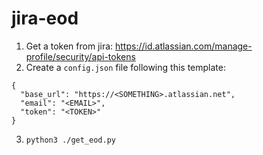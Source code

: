 jira-eod
========

1. Get a token from jira: https://id.atlassian.com/manage-profile/security/api-tokens
2. Create a `config.json` file following this template:
```
{
  "base_url": "https://<SOMETHING>.atlassian.net",
  "email": "<EMAIL>",
  "token": "<TOKEN>"
}
```
3. `python3 ./get_eod.py`

